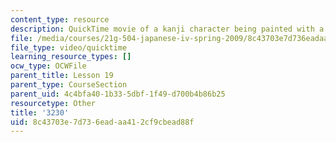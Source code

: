 ```yaml
---
content_type: resource
description: QuickTime movie of a kanji character being painted with a brush.
file: /media/courses/21g-504-japanese-iv-spring-2009/8c43703e7d736eadaa412cf9cbead88f_3230.mov
file_type: video/quicktime
learning_resource_types: []
ocw_type: OCWFile
parent_title: Lesson 19
parent_type: CourseSection
parent_uid: 4c4bfa40-1b33-5dbf-1f49-d700b4b86b25
resourcetype: Other
title: '3230'
uid: 8c43703e-7d73-6ead-aa41-2cf9cbead88f
---
```

